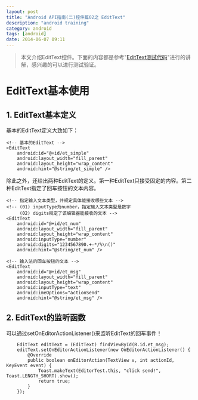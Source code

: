 ```yaml
---
layout: post
title: "Android API指南(二)控件篇02之 EditText"
description: "android training"
category: android
tags: [android]
date: 2014-06-07 09:11
---
```



> 本文介绍EditText控件。下面的内容都是参考"[EditText测试代码](https://github.com/wangkuiwu/android_applets/tree/master/api_guide/ui/widgets/EditText/EditorTest)"进行的讲解，感兴趣的可以进行测试验证。


<a name="anchor1"></a>
# EditText基本使用


## 1. EditText基本定义


基本的EditText定义大致如下：

    <!-- 基本的EditText -->
    <EditText
        android:id="@+id/et_simple"
        android:layout_width="fill_parent"
        android:layout_height="wrap_content"
        android:hint="@string/et_simple" />

除此之外，还给出两种EditText的定义。第一种EditText只接受固定的内容。第二种EditText指定了回车按钮的文本内容。

    <!-- 指定输入文本类型，并规定具体能接收哪些文本 -->
    <!-- (01) inputType为number，指定输入文本类型是数字
         (02) digits规定了该编辑器能接收的文本 -->
    <EditText
        android:id="@+id/et_num"
        android:layout_width="fill_parent"
        android:layout_height="wrap_content"
        android:inputType="number"
        android:digits="1234567890.+-*/%\n()"
        android:hint="@string/et_num" />

    <!-- 输入法的回车按钮的文本 -->
    <EditText
        android:id="@+id/et_msg"
        android:layout_width="fill_parent"
        android:layout_height="wrap_content"
        android:inputType="text"
        android:imeOptions="actionSend"
        android:hint="@string/et_msg" />



## 2. EditText的监听函数

可以通过setOnEditorActionListener()来监听EditText的回车事件！

        EditText editText = (EditText) findViewById(R.id.et_msg);
        editText.setOnEditorActionListener(new OnEditorActionListener() {
            @Override
            public boolean onEditorAction(TextView v, int actionId, KeyEvent event) {
                Toast.makeText(EditorTest.this, "click send!", Toast.LENGTH_SHORT).show();
                return true;
            }   
        }); 


